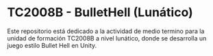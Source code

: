 # TC2008B - BulletHell (Lunático)

Este repositorio está dedicado a la actividad de medio termino para la unidad de formación TC2008B a nivel lunático, donde se desarrolla un juego estilo Bullet Hell en Unity.
